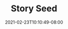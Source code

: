 ---
title: "Story Seed"
date: 2021-02-23T10:10:49-08:00
draft: false
description: Example description.
---